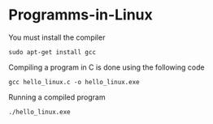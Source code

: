 # Programms-in-Linux

You must install the compiler

```
sudo apt-get install gcc
```

Compiling a program in C is done using the following code

```
gcc hello_linux.c -o hello_linux.exe
```

Running a compiled program

```
./hello_linux.exe
```
